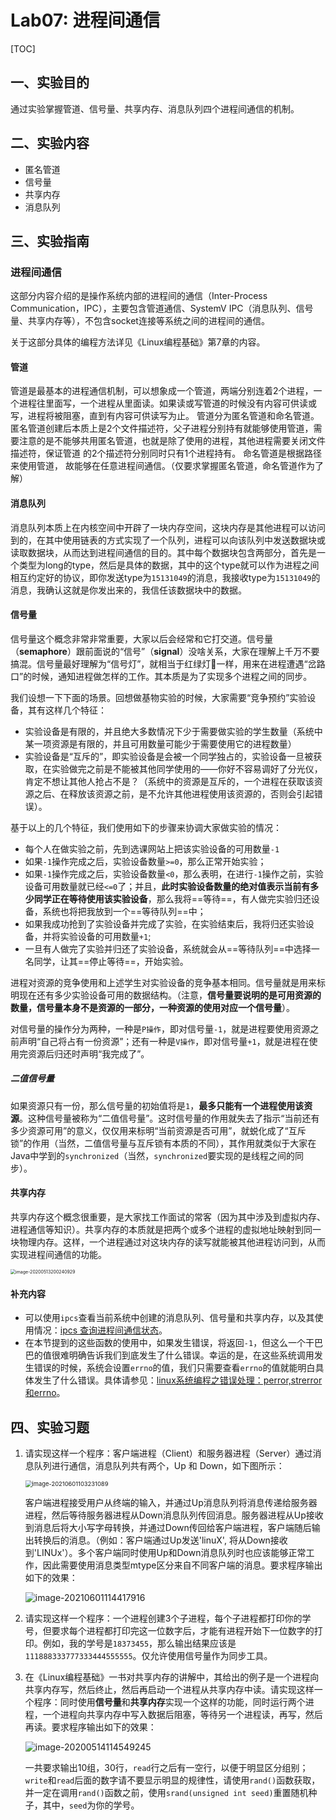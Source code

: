 # Lab07: 进程间通信

[TOC]

## 一、实验目的

通过实验掌握管道、信号量、共享内存、消息队列四个进程间通信的机制。

## 二、实验内容

* 匿名管道
* 信号量
* 共享内存
* 消息队列

## 三、实验指南

### 进程间通信

这部分内容介绍的是操作系统内部的进程间的通信（Inter-Process Communication，IPC），主要包含管道通信、SystemV IPC（消息队列、信号量、共享内存等），不包含socket连接等系统之间的进程间的通信。

关于这部分具体的编程方法详见《Linux编程基础》第7章的内容。

#### 管道

管道是最基本的进程通信机制，可以想象成一个管道，两端分别连着2个进程，一个进程往里面写，一个进程从里面读。如果读或写管道的时候没有内容可供读或写，进程将被阻塞，直到有内容可供读写为止。
管道分为匿名管道和命名管道。 匿名管道创建后本质上是2个文件描述符，父子进程分别持有就能够使用管道，需要注意的是不能够共用匿名管道，也就是除了使用的进程，其他进程需要关闭文件描述符，保证管道 的2个描述符分别同时只有1个进程持有。
命名管道是根据路径来使用管道， 故能够在任意进程间通信。（仅要求掌握匿名管道，命名管道作为了解）

#### 消息队列

消息队列本质上在内核空间中开辟了一块内存空间，这块内存是其他进程可以访问到的，在其中使用链表的方式实现了一个队列，进程可以向该队列中发送数据块或读取数据块，从而达到进程间通信的目的。其中每个数据块包含两部分，首先是一个类型为long的type，然后是具体的数据，其中的这个type就可以作为进程之间相互约定好的协议，即你发送type为`15131049`的消息，我接收type为`15131049`的消息，我确认这就是你发出来的，我信任该数据块中的数据。 

#### 信号量

信号量这个概念非常非常重要，大家以后会经常和它打交道。信号量（**semaphore**）跟前面说的“信号”（**signal**）没啥关系，大家在理解上千万不要搞混。信号量最好理解为“信号灯”，就相当于红绿灯🚦一样，用来在进程遭遇“岔路口”的时候，通知进程做怎样的工作。其本质是为了实现多个进程之间的同步。

我们设想一下下面的场景。回想做基物实验的时候，大家需要“竞争预约”实验设备，其有这样几个特征：

- 实验设备是有限的，并且绝大多数情况下少于需要做实验的学生数量（系统中某一项资源是有限的，并且可用数量可能少于需要使用它的进程数量）
- 实验设备是“互斥的”，即实验设备是会被一个同学独占的，实验设备一旦被获取，在实验做完之前是不能被其他同学使用的——你好不容易调好了分光仪，肯定不想让其他人抢占不是？（系统中的资源是互斥的，一个进程在获取该资源之后、在释放该资源之前，是不允许其他进程使用该资源的，否则会引起错误）。

基于以上的几个特征，我们使用如下的步骤来协调大家做实验的情况：

- 每个人在做实验之前，先到选课网站上把该实验设备的可用数量`-1`
- 如果`-1`操作完成之后，实验设备数量`>=0`，那么正常开始实验；
- 如果`-1`操作完成之后，实验设备数量`<0`，那么表明，在进行`-1`操作之前，实验设备可用数量就已经`<=0`了；并且，**此时实验设备数量的绝对值表示当前有多少同学正在等待使用该实验设备**，那么我将==等待==，有人做完实验归还设备，系统也将把我放到一个==等待队列==中；
- 如果我成功抢到了实验设备并完成了实验，在实验结束后，我将归还实验设备，并将实验设备的可用数量`+1`;
- 一旦有人做完了实验并归还了实验设备，系统就会从==等待队列==中选择一名同学，让其==停止等待==，开始实验。

进程对资源的竞争使用和上述学生对实验设备的竞争基本相同。信号量就是用来标明现在还有多少实验设备可用的数据结构。（注意，**信号量要说明的是可用资源的数量，信号量本身不是资源的一部分，一种资源的使用对应一个信号量**）。

对信号量的操作分为两种，一种是`P操作`，即对信号量`-1`，就是进程要使用资源之前声明“自己将占有一份资源”；还有一种是`V操作`，即对信号量`+1`，就是进程在使用完资源后归还时声明“我完成了”。

##### 二值信号量

如果资源只有一份，那么信号量的初始值将是`1`，**最多只能有一个进程使用该资源**。这种信号量被称为“二值信号量”。这时信号量的作用就失去了指示“当前还有多少资源可用”的意义，仅仅用来标明“当前资源是否可用”，就蜕化成了“互斥锁”的作用（当然，二值信号量与互斥锁有本质的不同），其作用就类似于大家在Java中学到的`synchronized`（当然，`synchronized`要实现的是线程之间的同步）。

#### 共享内存

共享内存这个概念很重要，是大家找工作面试的常客（因为其中涉及到虚拟内存、进程通信等知识）。共享内存的本质就是把两个或多个进程的虚拟地址映射到同一块物理内存。这样，一个进程通过对这块内存的读写就能被其他进程访问到，从而实现进程间通信的功能。

<img src="img/shm.png" alt="image-20200513200240929" style="zoom: 50%;" />

#### 补充内容

- 可以使用`ipcs`查看当前系统中创建的消息队列、信号量和共享内存，以及其使用情况：[ipcs 查询进程间通信状态](https://linuxtools-rst.readthedocs.io/zh_CN/latest/tool/ipcs.html)。
- 在本节提到的这些函数的使用中，如果发生错误，将返回`-1`，但这么一个干巴巴的值很难明确告诉我们到底发生了什么错误。幸运的是，在这些系统调用发生错误的时候，系统会设置`errno`的值，我们只需要查看`errno`的值就能明白具体发生了什么错误。具体请参见：[linux系统编程之错误处理：perror,strerror和errno](https://www.cnblogs.com/mickole/p/3181097.html)。

## 四、实验习题

1. 请实现这样一个程序：客户端进程（Client）和服务器进程（Server）通过消息队列进行通信，消息队列共有两个，Up 和 Down，如下图所示：

   <img src="img/1.png" alt="image-20210601103231089" style="zoom:67%;" />

   客户端进程接受用户从终端的输入，并通过Up消息队列将消息传递给服务器进程，然后等待服务器进程从Down消息队列传回消息。服务器进程从Up接收到消息后将大小写字母转换，并通过Down传回给客户端进程，客户端随后输出转换后的消息。（例如：客户端通过Up发送'linuX', 将从Down接收到'LINUx'）。多个客户端同时使用Up和Down消息队列时也应该能够正常工作，因此需要使用消息类型mtype区分来自不同客户端的消息。要求程序输出如下的效果：

   ![image-20210601114417916](img/2.png)

   

2. 请实现这样一个程序：一个进程创建3个子进程，每个子进程都打印你的学号，但要求每个进程都打印完这一位数字后，才能有进程开始下一位数字的打印。例如，我的学号是`18373455`，那么输出结果应该是`111888333777333444555555`。仅允许使用信号量作为同步工具。

   

3. 在《Linux编程基础》一书对共享内存的讲解中，其给出的例子是一个进程向共享内存写，然后终止，然后再启动一个进程从共享内存中读。请实现这样一个程序：同时使用**信号量**和**共享内存**实现一个这样的功能，同时运行两个进程，一个进程向共享内存中写入数据后阻塞，等待另一个进程读，再写，然后再读。要求程序输出如下的效果：

   ![image-20200514114549245](img/3.png)

   一共要求输出10组，30行，`read`行之后有一空行，以便于明显区分组别；`write`和`read`后面的数字请不要显示明显的规律性，请使用`rand()`函数获取，并一定在调用`rand()`函数之前，使用`srand(unsigned int seed)`重置随机种子，其中，`seed`为你的学号。

